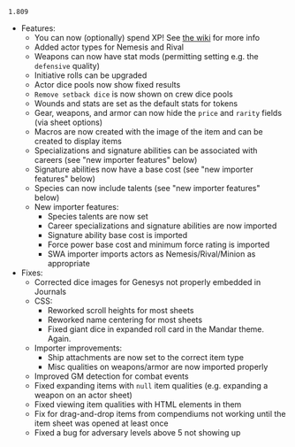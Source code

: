 `1.809`
* Features: 
  * You can now (optionally) spend XP! See [the wiki](https://github.com/StarWarsFoundryVTT/StarWarsFFG/wiki/new%E2%80%90features%E2%80%90v1.809#xp-spending) for more info
  * Added actor types for Nemesis and Rival
  * Weapons can now have stat mods (permitting setting e.g. the `defensive` quality)
  * Initiative rolls can be upgraded
  * Actor dice pools now show fixed results
  * `Remove setback dice` is now shown on crew dice pools
  * Wounds and stats are set as the default stats for tokens
  * Gear, weapons, and armor can now hide the `price` and `rarity` fields (via sheet options)
  * Macros are now created with the image of the item and can be created to display items
  * Specializations and signature abilities can be associated with careers (see "new importer features" below)
  * Signature abilities now have a base cost (see "new importer features" below)
  * Species can now include talents (see "new importer features" below)
  * New importer features:
    * Species talents are now set
    * Career specializations and signature abilities are now imported
    * Signature ability base cost is imported
    * Force power base cost and minimum force rating is imported
    * SWA importer imports actors as Nemesis/Rival/Minion as appropriate
* Fixes:
  * Corrected dice images for Genesys not properly embedded in Journals
  * CSS:
    * Reworked scroll heights for most sheets
    * Reworked name centering for most sheets
    * Fixed giant dice in expanded roll card in the Mandar theme. Again.
  * Importer improvements:
    * Ship attachments are now set to the correct item type
    * Misc qualities on weapons/armor are now imported properly
  * Improved GM detection for combat events
  * Fixed expanding items with `null` item qualities (e.g. expanding a weapon on an actor sheet)
  * Fixed viewing item qualities with HTML elements in them
  * Fix for drag-and-drop items from compendiums not working until the item sheet was opened at least once
  * Fixed a bug for adversary levels above 5 not showing up
